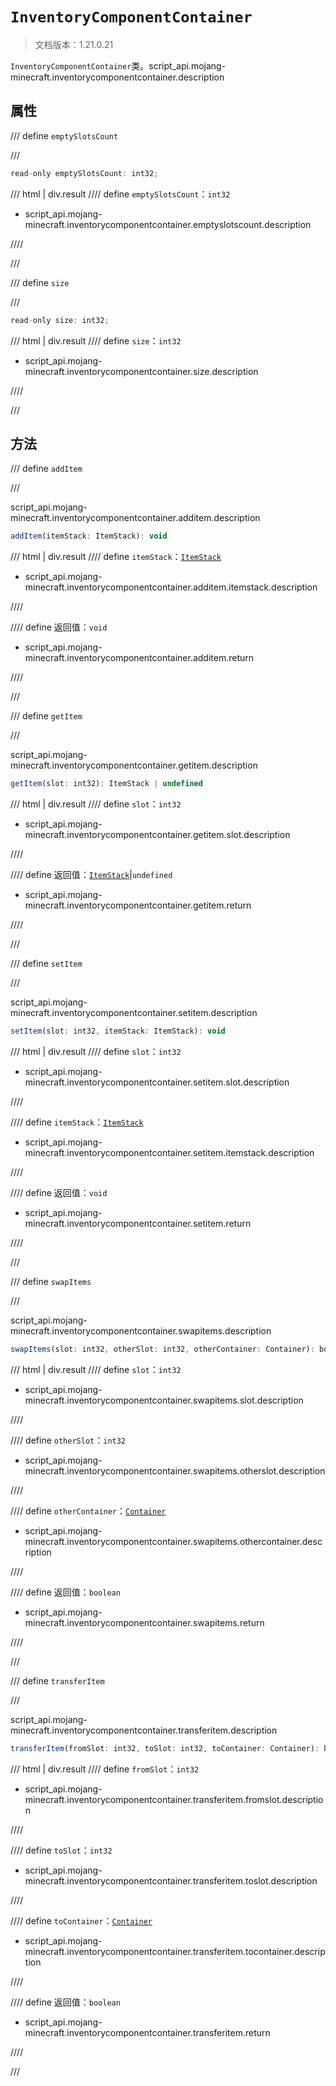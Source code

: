 # `InventoryComponentContainer`

> 文档版本：1.21.0.21

`InventoryComponentContainer`类。script_api.mojang-minecraft.inventorycomponentcontainer.description

## 属性

/// define
`emptySlotsCount`


///

```js
read-only emptySlotsCount: int32;
```

/// html | div.result
//// define
`emptySlotsCount`：`int32`

- script_api.mojang-minecraft.inventorycomponentcontainer.emptyslotscount.description


////

///


/// define
`size`


///

```js
read-only size: int32;
```

/// html | div.result
//// define
`size`：`int32`

- script_api.mojang-minecraft.inventorycomponentcontainer.size.description


////

///


## 方法

/// define
`addItem`


///

script_api.mojang-minecraft.inventorycomponentcontainer.additem.description

```js
addItem(itemStack: ItemStack): void
```

/// html | div.result
//// define
`itemStack`：[`ItemStack`](./itemstack.md)

- script_api.mojang-minecraft.inventorycomponentcontainer.additem.itemstack.description


////

//// define
返回值：`void`

- script_api.mojang-minecraft.inventorycomponentcontainer.additem.return


////

///


/// define
`getItem`


///

script_api.mojang-minecraft.inventorycomponentcontainer.getitem.description

```js
getItem(slot: int32): ItemStack | undefined
```

/// html | div.result
//// define
`slot`：`int32`

- script_api.mojang-minecraft.inventorycomponentcontainer.getitem.slot.description


////

//// define
返回值：[`ItemStack`](./itemstack.md)|`undefined`

- script_api.mojang-minecraft.inventorycomponentcontainer.getitem.return


////

///


/// define
`setItem`


///

script_api.mojang-minecraft.inventorycomponentcontainer.setitem.description

```js
setItem(slot: int32, itemStack: ItemStack): void
```

/// html | div.result
//// define
`slot`：`int32`

- script_api.mojang-minecraft.inventorycomponentcontainer.setitem.slot.description


////

//// define
`itemStack`：[`ItemStack`](./itemstack.md)

- script_api.mojang-minecraft.inventorycomponentcontainer.setitem.itemstack.description


////

//// define
返回值：`void`

- script_api.mojang-minecraft.inventorycomponentcontainer.setitem.return


////

///


/// define
`swapItems`


///

script_api.mojang-minecraft.inventorycomponentcontainer.swapitems.description

```js
swapItems(slot: int32, otherSlot: int32, otherContainer: Container): boolean
```

/// html | div.result
//// define
`slot`：`int32`

- script_api.mojang-minecraft.inventorycomponentcontainer.swapitems.slot.description


////

//// define
`otherSlot`：`int32`

- script_api.mojang-minecraft.inventorycomponentcontainer.swapitems.otherslot.description


////

//// define
`otherContainer`：[`Container`](./container.md)

- script_api.mojang-minecraft.inventorycomponentcontainer.swapitems.othercontainer.description


////

//// define
返回值：`boolean`

- script_api.mojang-minecraft.inventorycomponentcontainer.swapitems.return


////

///


/// define
`transferItem`


///

script_api.mojang-minecraft.inventorycomponentcontainer.transferitem.description

```js
transferItem(fromSlot: int32, toSlot: int32, toContainer: Container): boolean
```

/// html | div.result
//// define
`fromSlot`：`int32`

- script_api.mojang-minecraft.inventorycomponentcontainer.transferitem.fromslot.description


////

//// define
`toSlot`：`int32`

- script_api.mojang-minecraft.inventorycomponentcontainer.transferitem.toslot.description


////

//// define
`toContainer`：[`Container`](./container.md)

- script_api.mojang-minecraft.inventorycomponentcontainer.transferitem.tocontainer.description


////

//// define
返回值：`boolean`

- script_api.mojang-minecraft.inventorycomponentcontainer.transferitem.return


////

///

